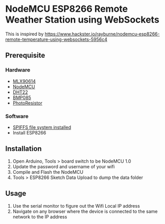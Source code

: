 # NodeMCU ESP8266 Remote Weather Station using WebSockets

This is inspired by https://www.hackster.io/rayburne/nodemcu-esp8266-remote-temperature-using-websockets-5956c4

## Prerequisite

### Hardware

- [MLX90614](https://www.banggood.com/MLX90614ESF-AAA-Non-contact-Human-Body-Infrared-IR-Temperature-Sensor-Module-For-Arduino-p-1100990.html?rmmds=myorder)
- [NodeMCU](https://www.banggood.com/NodeMcu-Lua-WIFI-Internet-Things-Development-Board-Based-ESP8266-CP2102-Wireless-Module-p-1097112.html?rmmds=myorder)
- [DHT22](https://www.banggood.com/Digital-DHT22-AM2302-Temperature-Humidity-Sensor-Module-For-Arduino-p-965081.html?rmmds=search)
- [BMP085](https://www.banggood.com/GY-68-300-1100hPa-BMP180-BOSCH-Temperature-Module-Atmospheric-Pressure-Sensor-Instead-Of-BMP085-p-1175978.html?rmmds=search)
- [PhotoResistor](https://www.banggood.com/10-PCS-5MM-Light-Dependent-Resistor-Photoresistor-GL5528-LDR-p-922619.html?rmmds=search)

### Software

- [SPIFFS file system installed](https://github.com/esp8266/arduino-esp8266fs-plugin/releases/download/0.2.0/ESP8266FS-0.2.0.zip)
- Install ESP8266

## Installation

1. Open Arduino, Tools > board switch to be NodeMCU 1.0
2. Update the password and username of your wifi
3. Compile and Flash the NodeMCU
4. Tools > ESP8266 Sketch Data Upload to dump the data folder

## Usage

1. Use the serial monitor to figure out the Wifi Local IP address
2. Navigate on any browser where the device is connected to the same network to the IP address
